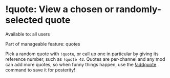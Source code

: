# !quote: View a chosen or randomly-selected quote

Available to: all users

Part of manageable feature: quotes

Pick a random quote with `!quote`, or call up one in particular by giving its
reference number, such as `!quote 42`. Quotes are per-channel and any mod can
add more quotes, so when funny things happen, use the [!addquote](addquote)
command to save it for posterity!

